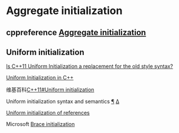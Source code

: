# Aggregate initialization

## cppreference [Aggregate initialization](https://en.cppreference.com/w/cpp/language/aggregate_initialization)



## Uniform initialization

[Is C++11 Uniform Initialization a replacement for the old style syntax?](https://softwareengineering.stackexchange.com/questions/133688/is-c11-uniform-initialization-a-replacement-for-the-old-style-syntax)

[Uniform Initialization in C++](https://www.geeksforgeeks.org/uniform-initialization-in-c/)

维基百科[C++11#Uniform initialization](https://en.wikipedia.org/wiki/C++11#Uniform_initialization)

Uniform initialization syntax and semantics [¶](https://isocpp.org/wiki/faq/cpp11-language#uniform-init) [Δ](https://isocpp.org/wiki/faq/cpp11-language#)

[Uniform initialization of references](https://stackoverflow.com/questions/6546470/uniform-initialization-of-references)

Microsoft [Brace initialization](https://docs.microsoft.com/en-us/cpp/cpp/initializing-classes-and-structs-without-constructors-cpp?view=vs-2019)
